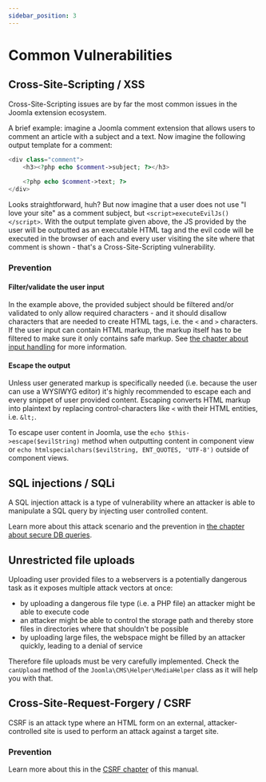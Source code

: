 ```yaml
---
sidebar_position: 3
---
```


Common Vulnerabilities
======================

## Cross-Site-Scripting / XSS
Cross-Site-Scripting issues are by far the most common issues in the Joomla extension ecosystem.

A brief example: imagine a Joomla comment extension that allows users to comment an article with a subject and a text.
Now imagine the following output template for a comment:

```php
<div class="comment">
    <h3><?php echo $comment->subject; ?></h3>
    
    <?php echo $comment->text; ?>
</div>
```

Looks straightforward, huh? But now imagine that a user does not use "I love your site" as a comment subject, but ```<script>executeEvilJs()</script>```.
With the output template given above, the JS provided by the user will be outputted as an executable HTML tag and the evil code will be executed in the browser of each and every user visiting the site where that comment is shown - that's a Cross-Site-Scripting vulnerability.

### Prevention
#### Filter/validate the user input
In the example above, the provided subject should be filtered and/or validated to only allow required characters - and it should disallow characters that are needed to create HTML tags, i.e. the `<` and `>` characters.
If the user input can contain HTML markup, the markup itself has to be filtered to make sure it only contains safe markup. See [the chapter about input handling](input-handling.md) for more information.

#### Escape the output
Unless user generated markup is specifically needed (i.e. because the user can use a WYSIWYG editor) it's highly recommended to escape each and every snippet of user provided content.
Escaping converts HTML markup into plaintext by replacing control-characters like `<` with their HTML entities, i.e. `&lt;`. 

To escape user content in Joomla, use the ```echo $this->escape($evilString)``` method when outputting content in component view or ```echo htmlspecialchars($evilString, ENT_QUOTES, 'UTF-8')``` outside of component views.

## SQL injections / SQLi
A SQL injection attack is a type of vulnerability where an attacker is able to manipulate a SQL query by injecting user controlled content.

Learn more about this attack scenario and the prevention in [the chapter about secure DB queries](secure-db-queries.md).

## Unrestricted file uploads
Uploading user provided files to a webservers is a potentially dangerous task as it exposes multiple attack vectors at once:
* by uploading a dangerous file type (i.e. a PHP file) an attacker might be able to execute code
* an attacker might be able to control the storage path and thereby store files in directories where that shouldn't be possible
* by uploading large files, the webspace might be filled by an attacker quickly, leading to a denial of service

Therefore file uploads must be very carefully implemented. Check the ```canUpload``` method of the ```Joomla\CMS\Helper\MediaHelper``` class as it will help you with that.

## Cross-Site-Request-Forgery / CSRF
CSRF is an attack type where an HTML form on an external, attacker-controlled site is used to perform an attack against a target site. 

### Prevention
Learn more about this in the [CSRF chapter](csrf-protection.md) of this manual.